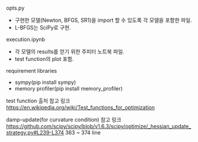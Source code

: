 opts.py
- 구현한 모델(Newton, BFGS, SR1)을 import 할 수 있도록 각 모델을 포함한 파일.
- L-BFGS는 SciPy로 구현.

execution.ipynb
- 각 모델의 results를 얻기 위한 주피터 노트북 파일.
- test function의 plot 포함.

requirement libraries
- sympy(pip install sympy)
- memory profiler(pip install memory_profiler)

test function 출처 참고 링크
https://en.wikipedia.org/wiki/Test_functions_for_optimization

damp-update(for curvature condition) 참고 링크
https://github.com/scipy/scipy/blob/v1.6.3/scipy/optimize/_hessian_update_strategy.py#L239-L374
363 ~ 374 line



